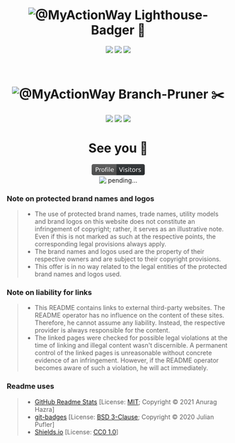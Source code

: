 <div align="center">

# <img src="https://avatars.githubusercontent.com/u/80457499?s=60&amp;v=4" alt="@MyActionWay" size="25" height="25" width="25"></img> Lighthouse-Badger :badger:
<a align="center" href="https://github.com/myactionway/lighthouse-badger-action" title="Explore this" target="_blank"><img src="https://repository-images.githubusercontent.com/359827195/1a084a2e-f30b-4c5d-b4a8-a3ce60d6f945" width="804"/></a>
<a href="https://github.com/myactionway/lighthouse-badger-action" title="Explore this" target="_blank"><img src="https://github-readme-stats.vercel.app/api/pin/?username=myactionway&repo=lighthouse-badger-action&text_color=F1F1EB&border_color=050B0E&bg_color=212426&title_color=FFFFFF&icon_color=E28905" /></a>
<a href="https://github.com/myactionway/lighthouse-badger-workflows" title="Explore this" target="_blank"><img src="https://github-readme-stats.vercel.app/api/pin/?username=myactionway&repo=lighthouse-badger-workflows&text_color=F1F1EB&border_color=050B0E&bg_color=2A2E30&title_color=FFFFFF&icon_color=E28905" /></a>

<br>

# <img src="https://avatars.githubusercontent.com/u/80457499?s=60&amp;v=4" alt="@MyActionWay" size="25" height="25" width="25"></img> Branch-Pruner :scissors:
<a align="center" href="https://github.com/myactionway/branch-pruner-action" title="Explore this" target="_blank"><img src="https://repository-images.githubusercontent.com/352585266/cc34310b-3ab2-4085-b5f5-b1b2cc306a64" width="804"/></a>
<a href="https://github.com/myactionway/branch-pruner-action" title="Explore this" target="_blank"><img src="https://github-readme-stats.vercel.app/api/pin/?username=myactionway&repo=branch-pruner-action&text_color=F1F1EB&border_color=050B0E&bg_color=2A2E30&title_color=FFFFFF&icon_color=E28905" /></a>
<a href="https://github.com/myactionway/branch-pruner-workflows" title="Explore this" target="_blank"><img src="https://github-readme-stats.vercel.app/api/pin/?username=myactionway&repo=branch-pruner-workflows&text_color=F1F1EB&border_color=050B0E&bg_color=212426&title_color=FFFFFF&icon_color=E28905" /></a>

# See you :wave:
<img height="25" src="https://raw.githubusercontent.com/sitdisch/cloud/master/badges/mytoolkit/Profile-Visitors-2A2E30.svg"/></img><br>
<img alt="&nbsp;pending..." height="24" src="https://badges.pufler.dev/visits/myactionway/.github?label=&color=blue"/></img>
</div>

### Note on protected brand names and logos
> * The use of protected brand names, trade names, utility models and brand logos on this website does not constitute an infringement of copyright; rather, it serves as an illustrative note. Even if this is not marked as such at the respective points, the corresponding legal provisions always apply.
> * The brand names and logos used are the property of their respective owners and are subject to their copyright provisions.
> * This offer is in no way related to the legal entities of the protected brand names and logos used.

### Note on liability for links
> * This README contains links to external third-party websites. The README operator has no influence on the content of these sites. Therefore, he cannot assume any liability. Instead, the respective provider is always responsible for the content.
> * The linked pages were checked for possible legal violations at the time of linking and illegal content wasn't discernible. A permanent control of the linked pages is unreasonable without concrete evidence of an infringement. However, if the README operator becomes aware of such a violation, he will act immediately. 

### Readme uses
> * [GitHub Readme Stats](https://github.com/anuraghazra/github-readme-stats "Check it out") [License: [MIT](https://github.com/anuraghazra/github-readme-stats/blob/master/LICENSE "Go there"); Copyright ©️ 2021 Anurag Hazra]
> * [git-badges](https://github.com/puf17640/git-badges "Check it out") [License: [BSD&nbsp;3-Clause](https://github.com/puf17640/git-badges/blob/master/LICENSE "Go there"); Copyright ©️ 2020 Julian Pufler]
> * [Shields.io](https://github.com/badges/shields "Check it out") [License: [CC0&nbsp;1.0](https://github.com/badges/shields/blob/master/LICENSE "Go there")] 
